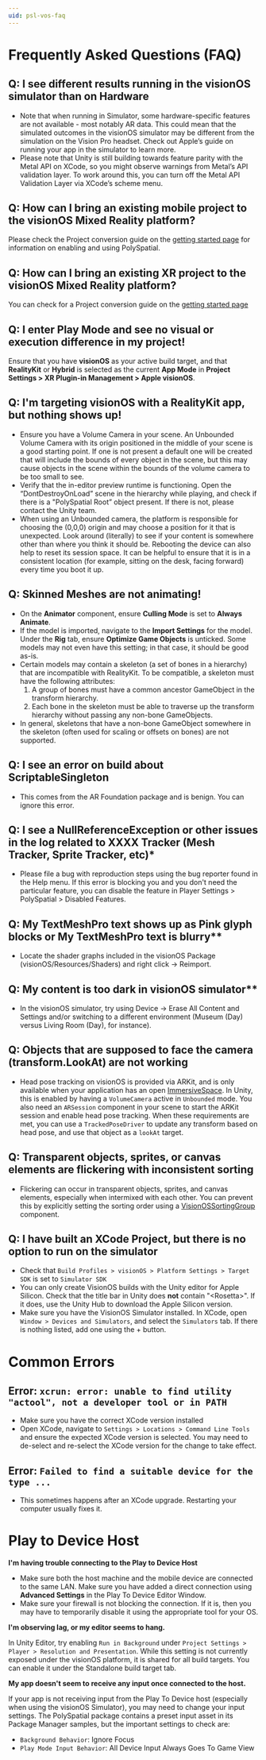 ```yaml
---
uid: psl-vos-faq
---
```


# Frequently Asked Questions (FAQ)

## Q: I see different results running in the visionOS simulator than on Hardware
* Note that when running in Simulator, some hardware-specific features are not available - most notably AR data. This could mean that the simulated outcomes in the visionOS simulator may be different from the simulation on the Vision Pro headset. Check out Apple’s guide on running your app in the simulator to learn more. 
* Please note that Unity is still building towards feature parity with the Metal API on XCode, so you might observe warnings from Metal’s API validation layer. To work around this, you can turn off the Metal API Validation Layer via XCode’s scheme menu.

## Q: How can I bring an existing mobile project to the visionOS Mixed Reality platform?
Please check the Project conversion guide on the [getting started page](GettingStarted.md#porting-existing-projects) for information on enabling and using PolySpatial.

## Q: How can I bring an existing XR project to the visionOS Mixed Reality platform?
You can check for a Project conversion guide on the [getting started page](GettingStarted.md#porting-existing-projects)

## Q: I enter Play Mode and see no visual or execution difference in my project!
Ensure that you have **visionOS** as your active build target, and that **RealityKit** or **Hybrid** is selected as the current **App Mode** in **Project Settings &gt; XR Plugin-in Management &gt; Apple visionOS**.
 
## Q: I'm targeting visionOS with a RealityKit app, but nothing shows up!
* Ensure you have a Volume Camera in your scene. An Unbounded Volume Camera with its origin positioned in the middle of your scene is a good starting point.
If one is not present a default one will be created that will include the bounds of every object in the scene, but this may cause objects in the scene within the bounds of the volume camera to be too small to see.
* Verify that the in-editor preview runtime is functioning. Open the “DontDestroyOnLoad” scene in the hierarchy while playing, and check if there is a "PolySpatial Root” object present. If there is not, please contact the Unity team.
* When using an Unbounded camera, the platform is responsible for choosing the (0,0,0) origin and may choose a position for it that is unexpected. Look around (literally) to see if your content is somewhere other than where you think it should be. Rebooting the device can also help to reset its session space. It can be helpful to ensure that it is in a consistent location (for example, sitting on the desk, facing forward) every time you boot it up.

## Q: Skinned Meshes are not animating!
* On the **Animator** component, ensure **Culling Mode** is set to **Always Animate**. 
* If the model is imported, navigate to the **Import Settings** for the model. Under the **Rig** tab, ensure **Optimize Game Objects** is unticked. Some models may not even have this setting; in that case, it should be good as-is.
* Certain models may contain a skeleton (a set of bones in a hierarchy) that are incompatible with RealityKit. To be compatible, a skeleton must have the following attributes:
	1. A group of bones must have a common ancestor GameObject in the transform hierarchy. 
	2. Each bone in the skeleton must be able to traverse up the transform hierarchy without passing any non-bone GameObjects. 
* In general, skeletons that have a non-bone GameObject somewhere in the skeleton (often used for scaling or offsets on bones) are not supported. 

## Q: I see an error on build about ScriptableSingleton
* This comes from the AR Foundation package and is benign. You can ignore this error.

## Q: I see a NullReferenceException or other issues in the log related to XXXX Tracker (Mesh Tracker, Sprite Tracker, etc)*
* Please file a bug with reproduction steps using the bug reporter found in the Help menu. If this error is blocking you and you don't need the particular feature, you can disable the feature in Player Settings > PolySpatial > Disabled Features.

## Q: My TextMeshPro text shows up as Pink glyph blocks or My TextMeshPro text is blurry**
* Locate the shader graphs included in the visionOS Package (visionOS/Resources/Shaders) and right click -> Reimport. 

## Q: My content is too dark in visionOS simulator**
* In the visionOS simulator, try using Device -> Erase All Content and Settings and/or switching to a different environment (Museum (Day) versus Living Room (Day), for instance).

## Q: Objects that are supposed to face the camera (transform.LookAt) are not working
* Head pose tracking on visionOS is provided via ARKit, and is only available when your application has an open [ImmersiveSpace](https://developer.apple.com/documentation/swiftui/immersivespace). In Unity, this is enabled by having a `VolumeCamera` active in `Unbounded` mode. You also need an `ARSession` component in your scene to start the ARKit session and enable head pose tracking. When these requirements are met, you can use a `TrackedPoseDriver` to update any transform based on head pose, and use that object as a `lookAt` target.

## Q: Transparent objects, sprites, or canvas elements are flickering with inconsistent sorting
* Flickering can occur in transparent objects, sprites, and canvas elements, especially when intermixed with each other. You can prevent this by explicitly setting the sorting order using a [VisionOSSortingGroup](SortingGroup.md) component.

## Q: I have built an XCode Project, but there is no option to run on the simulator
- Check that `Build Profiles > visionOS > Platform Settings > Target SDK` is set to `Simulator SDK`
- You can only create VisionOS builds with the Unity editor for Apple Silicon. Check that the title bar in Unity does **not** contain "\<Rosetta>". If it does, use the Unity Hub to download the Apple Silicon version.
- Make sure you have the VisionOS Simulator installed. In XCode, open `Window > Devices and Simulators`, and select the `Simulators` tab. If there is nothing listed, add one using the + button.

# Common Errors

## Error: `xcrun: error: unable to find utility "actool", not a developer tool or in PATH`
- Make sure you have the correct XCode version installed
- Open XCode, navigate to `Settings > Locations > Command Line Tools` and ensure the expected XCode version is selected. You may need to de-select and re-select the XCode version for the change to take effect.

## Error: `Failed to find a suitable device for the type ...`
- This sometimes happens after an XCode upgrade. Restarting your computer usually fixes it.

# Play to Device Host
**I'm having trouble connecting to the Play to Device Host**

- Make sure both the host machine and the mobile device are connected to the same LAN. Make sure you have added a direct connection using **Advanced Settings** in the Play To Device Editor Window.
- Make sure your firewall is not blocking the connection. If it is, then you may have to temporarily disable it using the appropriate tool for your OS.

**I'm observing lag, or my editor seems to hang.**

In Unity Editor, try enabling `Run in Background` under `Project Settings > Player > Resolution and Presentation`. While this setting is not currently exposed under the visionOS platform, it is shared for all build targets. You can enable it under the Standalone build target tab.

**My app doesn't seem to receive any input  once connected to the host.**

If your app is not receiving input from the Play To Device host (especially when using the visionOS Simulator), you may need to change your input settings. The PolySpatial package contains a preset input asset in its Package Manager samples, but the important settings to check are:
- `Background Behavior`: Ignore Focus
- `Play Mode Input Behavior`: All Device Input Always Goes To Game View
